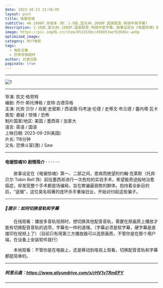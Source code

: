 ```yaml
---
date: 2023-10-23 23:56:05
layout: post
title: 电锯惊魂
subtitle: 4K.1080P.多版本（附：1-9部.蓝光4K.1080P.国英配音.特效中英字幕)
description: 1-10部.蓝光4K.1080P.国英配音.特效中英字幕。故事设定在《电锯惊魂》第一、二部之间，患病而绝望的约翰·克莱默（托宾·贝尔 Tobin Bell 饰）前往墨西哥进行一次危险的实验手术，希望能奇迹般地治愈癌症...
image: https://pic.imgdb.cn/item/6532530cc458853aefb3686c.webp
optimized_image: 
category: 热门电影
tags:
  - 电影合集
  - 恐怖惊悚题材
author: 对酒当歌
paginate: true
---
```

---

![1](https://pic.imgdb.cn/item/65325360c458853aefb492ee.webp)

---

导演: 凯文·格劳特  
编剧: 乔什·斯托博格 / 皮特·古德芬格  
主演: 托宾·贝尔 / 肖妮·史密斯 / 西诺薇·玛考迪·伦德 / 史蒂文·布兰德 / 蕾内塔·瓦卡  
类型: 悬疑 / 惊悚 / 恐怖  
制片国家/地区: 美国 / 墨西哥 / 加拿大  
语言: 英语 / 国语  
上映日期: 2023-09-29(美国)  
片长: 118分钟  
又名: 恐惧斗室(港) / Saw  

---

#### 电锯惊魂10 剧情简介 · · · · · ·

　　故事设定在《电锯惊魂》第一、二部之间，患病而绝望的约翰·克莱默（托宾·贝尔 Tobin Bell 饰）前往墨西哥进行一次危险的实验手术，希望能奇迹般地治愈癌症，却发现整个手术都是场骗局，旨在欺骗最弱势的群体。抱持着全新目的后，“竖锯”，这位臭名昭著的连环杀手重操旧业，开始对付起这些骗子。

---

##### 🔔提示：如何切换音轨和字幕

　　在线观看：播放多音轨视频时，想切换其他配音音轨，需要在原画质上播放才能有切换配音音轨的选项，字幕也一样的道理。（字幕必须是软字幕，硬字幕是直接印在视频上了）（目前只有用第三方播放器可以选原画质，不管你是在那个用户端，在设备上安装软件就行）

　　本地观看：不管你是在电脑上，还是移动到电视上观看，切换配音音轨和字幕都挺简单的。

---

##### 阿里云盘：<https://www.aliyundrive.com/s/rHV1vTRmEPY>

---
